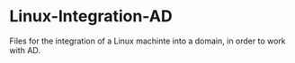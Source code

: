 # Linux-Integration-AD
Files for the integration of a Linux machinte into a domain, in order to work with AD.
